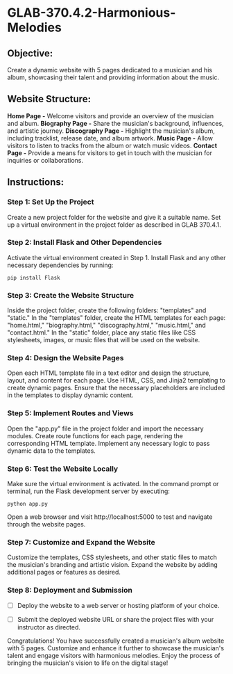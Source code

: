 # GLAB-370.4.2-Harmonious-Melodies

## Objective:
Create a dynamic website with 5 pages dedicated to a musician and his album, showcasing their talent and providing information about the music.

## Website Structure:

**Home Page -** Welcome visitors and provide an overview of the musician and album.
**Biography Page -** Share the musician's background, influences, and artistic journey.
**Discography Page -** Highlight the musician's album, including tracklist, release date, and album artwork.
**Music Page -** Allow visitors to listen to tracks from the album or watch music videos.
**Contact Page -** Provide a means for visitors to get in touch with the musician for inquiries or collaborations.

## Instructions:

### Step 1: Set Up the Project
Create a new project folder for the website and give it a suitable name.
Set up a virtual environment in the project folder as described in GLAB 370.4.1.

### Step 2: Install Flask and Other Dependencies
Activate the virtual environment created in Step 1.
Install Flask and any other necessary dependencies by running:

```
pip install Flask
```

### Step 3: Create the Website Structure
Inside the project folder, create the following folders: "templates" and "static."
In the "templates" folder, create the HTML templates for each page: "home.html," "biography.html," "discography.html," "music.html," and "contact.html."
In the "static" folder, place any static files like CSS stylesheets, images, or music files that will be used on the website.

### Step 4: Design the Website Pages
Open each HTML template file in a text editor and design the structure, layout, and content for each page. Use HTML, CSS, and Jinja2 templating to create dynamic pages.
Ensure that the necessary placeholders are included in the templates to display dynamic content.

### Step 5: Implement Routes and Views
Open the "app.py" file in the project folder and import the necessary modules.
Create route functions for each page, rendering the corresponding HTML template.
Implement any necessary logic to pass dynamic data to the templates.

### Step 6: Test the Website Locally
Make sure the virtual environment is activated.
In the command prompt or terminal, run the Flask development server by executing:

```
python app.py
```

Open a web browser and visit http://localhost:5000 to test and navigate through the website pages.

### Step 7: Customize and Expand the Website
Customize the templates, CSS stylesheets, and other static files to match the musician's branding and artistic vision.
Expand the website by adding additional pages or features as desired.

### Step 8: Deployment and Submission
- [ ] Deploy the website to a web server or hosting platform of your choice.
- [ ] Submit the deployed website URL or share the project files with your instructor as directed.


Congratulations! You have successfully created a musician's album website with 5 pages. Customize and enhance it further to showcase the musician's talent and engage visitors with harmonious melodies. Enjoy the process of bringing the musician's vision to life on the digital stage!
